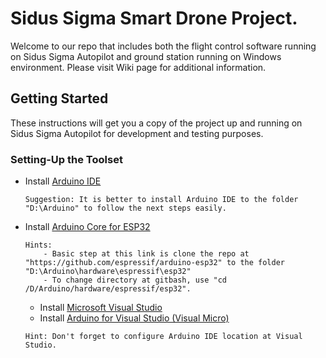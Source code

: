 # Sidus Sigma Smart Drone Project.

Welcome to our repo that includes both the flight control software running on Sidus Sigma Autopilot and ground station running on Windows environment. Please visit Wiki page for additional information.

## Getting Started
These instructions will get you a copy of the project up and running on Sidus Sigma Autopilot for development and testing purposes.

### Setting-Up the Toolset

* Install [Arduino IDE](https://www.arduino.cc/en/Main/Software)
  ```
  Suggestion: It is better to install Arduino IDE to the folder "D:\Arduino" to follow the next steps easily. 
  ``` 
* Install [Arduino Core for ESP32](https://github.com/espressif/arduino-esp32)
  ```
  Hints:
      - Basic step at this link is clone the repo at "https://github.com/espressif/arduino-esp32" to the folder "D:\Arduino\hardware\espressif\esp32"
      - To change directory at gitbash, use "cd /D/Arduino/hardware/espressif/esp32".
  ```
  * Install [Microsoft Visual Studio](https://visualstudio.microsoft.com/)
  * Install [Arduino for Visual Studio (Visual Micro)](https://www.visualmicro.com/)
  ```
  Hint: Don't forget to configure Arduino IDE location at Visual Studio. 
  ``` 
  
